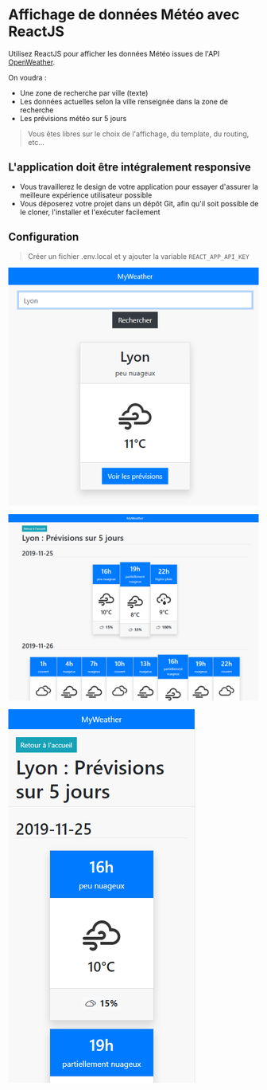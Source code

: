 # Affichage de données Météo avec ReactJS

Utilisez ReactJS pour afficher les données Météo issues de l'API [OpenWeather](https://openweathermap.org/).

On voudra :

- Une zone de recherche par ville (texte)
- Les données actuelles selon la ville renseignée dans la zone de recherche
- Les prévisions météo sur 5 jours

>Vous êtes libres sur le choix de l'affichage, du template, du routing, etc...

## L'application doit être intégralement responsive

- Vous travaillerez le design de votre application pour essayer d'assurer la meilleure expérience utilisateur possible
- Vous déposerez votre projet dans un dépôt Git, afin qu'il soit possible de le cloner, l'installer et l'exécuter facilement

## Configuration

> Créer un fichier .env.local et y ajouter la variable `REACT_APP_API_KEY`

![Aperçu 3](doc/preview_3.png "Aperçu 3")

![Aperçu 2](doc/preview_2.png "Aperçu 2")

![Aperçu 1](doc/preview_1.png "Aperçu 1")
